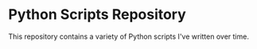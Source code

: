 # Python Scripts Repository

This repository contains a variety of Python scripts I've written over time.

